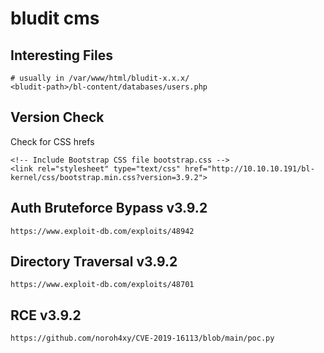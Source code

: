 # bludit cms

## Interesting Files

```
# usually in /var/www/html/bludit-x.x.x/
<bludit-path>/bl-content/databases/users.php
```

## Version Check

Check for CSS hrefs

```
<!-- Include Bootstrap CSS file bootstrap.css -->
<link rel="stylesheet" type="text/css" href="http://10.10.10.191/bl-kernel/css/bootstrap.min.css?version=3.9.2">
```

## Auth Bruteforce Bypass v3.9.2

```
https://www.exploit-db.com/exploits/48942
```

## Directory Traversal v3.9.2

```
https://www.exploit-db.com/exploits/48701
```

## RCE v3.9.2

```
https://github.com/noroh4xy/CVE-2019-16113/blob/main/poc.py
```

